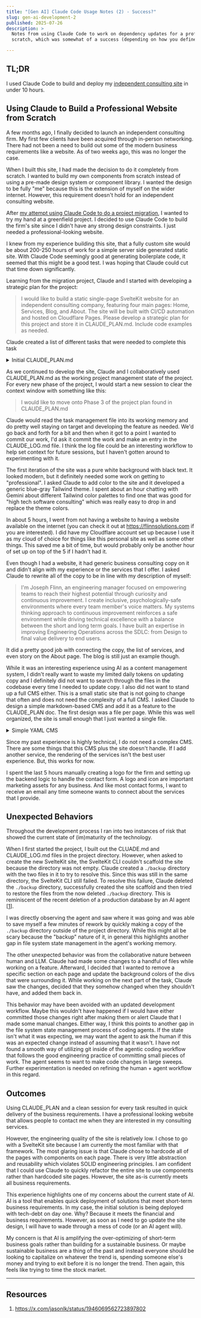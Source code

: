 ```yaml
---
title: "[Gen AI] Claude Code Usage Notes (2) - Success?"
slug: gen-ai-development-2
published: 2025-07-26
description: >
  Notes from using Claude Code to work on dependency updates for a professional website from
  scratch, which was somewhat of a success (depending on how you define it).

---
```


## TL;DR

I used Claude Code to build and deploy my [independent consulting site](https://flinnsolutions.com)
in under 10 hours.


## Using Claude to Build a Professional Website from Scratch

A few months ago, I finally decided to launch an independent consulting firm. My first few clients
have been acquired through in-person networking. There had not been a need to build out some of the
modern business requirements like a website. As of two weeks ago, this was no longer the case.

When I built this site, I had made the decision to do it completely from scratch. I wanted to build
my own components from scratch instead of using a pre-made design system or component library. I
wanted the design to be fully "me" because this is the extension of myself on the wider internet.
However, this requirement doesn't hold for an independent consulting website.

After [my attempt using Claude Code to do a project migration](/posts/gen-ai-development-1), I
wanted to try my hand at a greenfield project. I decided to use Claude Code to build the firm's site
since I didn't have any strong design constraints. I just needed a professional-looking website.

I knew from my experience building this site, that a fully custom site would be about 200-250 hours
of work for a simple server side generated static site. With Claude Code seemingly good at
generating boilerplate code, it seemed that this might be a good test. I was hoping that Claude
could cut that time down significantly.

Learning from the migration project, Claude and I started with developing a strategic plan for the
project:

> I would like to build a static single-page SvelteKit website for an independent consulting
> company, featuring four main pages: Home, Services, Blog, and About. The site will be built with
> CI/CD automation and hosted on Cloudflare Pages. Please develop a strategic plan for this project
> and store it in CLAUDE_PLAN.md. Include code examples as needed.

Claude created a list of different tasks that were needed to complete this task

<details>
  <summary>Initial CLAUDE_PLAN.md</summary>

```
# FlinnSolutions Consulting Website - Project Plan

## Project Overview
A static single-page SvelteKit website for an independent consulting company, featuring four main pages: Home, Services, Blog, and About. The site will be built with CI/CD automation and hosted on Cloudflare Pages.

## Technical Stack
- **Framework**: SvelteKit (static site generation)
- **Hosting**: Cloudflare Pages
- **CI/CD**: GitHub Actions (or Cloudflare's built-in CI/CD)
- **Styling**: TailwindCSS (recommended for rapid development)
- **Content Management**: Markdown files for blog posts

## Project Structure
src/
├── routes/
│   ├── +layout.svelte          # Global layout
│   ├── +layout.js              # Prerender configuration
│   ├── +page.svelte            # Home page
│   ├── services/
│   │   └── +page.svelte        # Services page
│   ├── blog/
│   │   ├── +page.svelte        # Blog index
│   │   └── [slug]/
│   │       └── +page.svelte    # Individual blog posts
│   └── about/
│       └── +page.svelte        # About page
├── lib/
│   ├── components/             # Reusable components
│   ├── data/                   # Static data files
│   └── utils/                  # Utility functions
└── app.html                    # HTML template

## Development Phases

### Phase 1: Project Setup
- [ ] Initialize SvelteKit project
- [ ] Configure for static site generation
- [ ] Set up development environment
- [ ] Configure static adapter and prerendering
- [ ] Verify build process works

### Phase 2: Core Infrastructure
- [ ] Install and configure TailwindCSS v4
- [ ] Create global layout with navigation
- [ ] Set up responsive design system
- [ ] Create reusable UI components (Header, Footer, Navigation)
- [ ] Create placeholder pages for all routes

### Phase 3: Page Development
- [ ] **Home Page**: Hero section, company overview, CTA buttons, why choose us, industries
- [ ] **Services Page**: Comprehensive service offerings, process overview, detailed features
- [ ] **Blog Page**: External redirect to https://joseph.flinnlab.com/posts
- [ ] **About Page**: Company story, mission/vision, values, approach, key achievements
- [ ] **Contact Page**: Contact form, business info, FAQ section, business hours

### Phase 4: Content Management
- [ ] Set up markdown-based blog system
- [ ] Create blog post template
- [ ] Add sample blog content
- [ ] Implement blog post metadata (dates, tags, descriptions)

### Phase 5: SEO & Performance
- [ ] Add meta tags and Open Graph data
- [ ] Implement sitemap generation
- [ ] Optimize images and assets
- [ ] Add structured data markup

### Phase 6: Deployment & CI/CD
- [ ] Configure SvelteKit adapter for static sites
- [ ] Set up Cloudflare Pages deployment
- [ ] Create GitHub Actions workflow
- [ ] Configure custom domain (if applicable)

### Phase 7: Testing & Launch
- [ ] Cross-browser testing
- [ ] Mobile responsiveness testing
- [ ] Performance optimization
- [ ] Content review and final adjustments

## Key Features to Implement

### Navigation
- Responsive navigation bar
- Mobile hamburger menu
- Active page highlighting

### Home Page
- Hero section with compelling headline
- Services overview
- Client testimonials/logos
- Call-to-action sections

### Services Page
- Detailed service descriptions
- Pricing information
- Case studies or portfolio samples
- Contact/consultation CTA

### Blog
- Blog post listing with pagination
- Individual blog post pages
- Categories/tags filtering
- RSS feed generation

### About Page
- Company story and mission
- Team member profiles
- Contact information
- Company values/approach

### Global Features
- Contact forms (using Cloudflare Forms or external service)
- Social media links
- Analytics integration (Google Analytics/Cloudflare Analytics)
- Cookie consent (if needed)

## Content Strategy
- Professional, authoritative tone
- Focus on expertise and results
- Clear value propositions
- Strong calls-to-action throughout

## Technical Considerations
- Static site generation for optimal performance
- SEO-friendly URL structure
- Responsive design (mobile-first)
- Fast loading times
- Accessibility compliance (WCAG guidelines)

## Next Steps
1. Set up TailwindCSS for styling
2. Create the global layout and navigation
3. Build out the home page structure
4. Implement the services page
5. Set up the blog system

## Notes
- Keep the design clean and professional
- Ensure all pages load quickly
- Make the site easy to navigate
- Focus on conversion optimization
```
</details>

As we continued to develop the site, Claude and I collaboratively used CLAUDE_PLAN.md as the working
project management state of the project. For every new phase of the project, I would start a new
session to clear the context window with something like this: 

> I would like to move onto Phase 3 of the project plan found in CLAUDE_PLAN.md

Claude would read the task management file into its working memory and do pretty well staying on
target and developing the feature as needed. We'd go back and forth for a bit and then when it got
to a point I wanted to commit our work, I'd ask it commit the work and make an entry in the
CLAUDE_LOG.md file. I think the log file could be an interesting workflow to help set context for
future sessions, but I haven't gotten around to experimenting with it.

The first iteration of the site was a pure white background with black text. It looked modern, but
it definitely needed some work on getting to "professional". I asked Claude to add color to the site
and it developed a generic blue-gray Tailwind theme. I spent about an hour chatting with Gemini
about different Tailwind color palettes to find one that was good for "high tech software
consulting" which was really easy to drop in and replace the theme colors.

In about 5 hours, I went from not having a website to having a website available on the internet
(you can check it out at https://flinnsolutions.com if you are interested). I did have my Cloudflare
account set up because I use it as my cloud of choice for things like this personal site as well as
some other things. This saved me a bit of time, but would probably only be another hour of set up on
top of the 5 if I hadn't had it.

Even though I had a website, it had generic business consulting copy on it and didn't align with my
experience or the services that I offer. I asked Claude to rewrite all of the copy to be in line
with my description of myself:

> I'm Joseph Flinn, an engineering manager focused on empowering teams to reach their highest
> potential through curiosity and continuous improvement. I create inclusive, psychologically-safe
> environments where every team member's voice matters. My systems thinking approach to continuous
> improvement reinforces a safe environment while driving technical excellence with a balance
> between the short and long term goals. I have built an expertise in improving Engineering
> Operations across the SDLC: from Design to final value delivery to end users.

It did a pretty good job with correcting the copy, the list of services, and even story on the About
page. The blog is still just an example though. 

While it was an interesting experience using AI as a content management system, I didn't really want
to waste my limited daily tokens on updating copy and I definitely did not want to search through
the files in the codebase every time I needed to update copy. I also did not want to stand up a full
CMS either. This is a small static site that is not going to change that often and does not need the
complexity of a full CMS. I asked Claude to design a simple markdown-based CMS and add it as a
feature to the CLAUDE_PLAN doc. The first design was a file per page. While this was well organized,
the site is small enough that I just wanted a single file.

<details>
  <summary>Simple YAML CMS</summary>
This is the YAML CMS for the current revision of the site (at the time of this writing):

```
# Global site configuration
site:
  title: "Flinn Solutions"
  description: "Operations improvement specialist helping organizations optimize systems and processes"
  author: "Joseph Flinn"
  baseUrl: "https://flinnsolutions.com"

# Navigation and footer
navigation:
  items:
    - name: "Home"
      href: "/"
    - name: "Services"
      href: "/services"
    - name: "Blog"
      href: "/blog"
    - name: "About"
      href: "/about"
  cta:
    text: "Get Started"
    href: "/contact"

footer:
  description: >
    Operations improvement specialist helping organizations optimize systems and processes through
    a full-system perspective and continuous improvement approach.
  links:
    - name: "About"
      href: "/about"
    - name: "Blog"
      href: "/blog"
    - name: "Get in Touch"
      href: "/contact"

# Home page content
home:
  hero:
    title: "Transform Your Engineering Operations"
    subtitle: >
      Operations improvement specialist helping organizations achieve sustainable growth through
      systems thinking and continuous improvement.
    primaryCTA:
      text: "View Our Services"
      url: "/services"
    secondaryCTA:
      text: "Get Started Today"
      url: "/contact"

  services:
    title: "How We Help Your Organization Succeed"
    subtitle: > 
      Using a full-system perspective to identify problems, analyze solutions, and drive continuous
      improvement across your entire organization.

  whyChooseUs:
    title: "Why Choose Flinn Solutions?"
    subtitle: "We bring proven expertise, personalized approach, and measurable results to every engagement."
    items:
      - title: "Proven Results"
        description: "Track record of delivering measurable improvements and ROI for our clients."
        icon: "check-circle"
      - title: "Systems Thinking"
        description: "Full-system perspective to identify problems and analyze solutions with system-wide impact."
        icon: "users"
      - title: "Rapid Implementation"
        description: "Quick turnaround times without compromising on quality or thoroughness."
        icon: "lightning-bolt"
      - title: "Client-Focused"
        description: "Tailored solutions that align with your specific goals and business context."
        icon: "heart"

# Services page content
services:
  hero:
    title: "Our Services"
    subtitle: >
      Specialized consulting services focused on engineering operations, systems optimization, and
      sustainable organizational improvement.

  offerings:
    - title: "Engineering Operations Audits"
      onHome: true
      description: >
        Comprehensive assessment of your software development lifecycle to identify bottlenecks and
        improvement opportunities.
      icon: "chart-bar"
      features:
        - "SDLC Process Analysis"
        - "Engineering Productivity Metrics"
        - "Tool Chain Optimization"
        - "Team Performance Assessment"
        - "Technical Debt Evaluation"
    
    - title: "DevOps Transformation"
      onHome: true
      description: > 
        Accelerate delivery and improve reliability through modern DevOps practices and cultural
        transformation.
      icon: "lightning-bolt"
      features:
        - "CI/CD Pipeline Design"
        - "Infrastructure as Code"
        - "Monitoring & Observability"
        - "DevOps Culture & Practices"
        - "Security Integration (DevSecOps)"
    
    - title: "Platform Engineering"
      description: >
        Build developer platforms that improve productivity, reduce toil, and enable teams to focus
        on value delivery.
      icon: "cog"
      features:
        - "Developer Platform Strategy"
        - "Self-Service Infrastructure"
        - "API & Service Design"
        - "Developer Experience Optimization"
        - "Platform Governance & Standards"
    
    - title: "AI Strategy"
      onHome: true
      description: 
        Strategic integration of AI technologies to enhance operations, decision-making, and
        competitive advantage.
      icon: "brain"
      features:
        - "AI Strategy & Roadmap"
        - "Machine Learning Operations"
        - "Data Pipeline Architecture"
        - "AI Ethics & Governance"
        - "Team Training & Adoption"

# About page content
about:
  hero:
    title: "About Flinn Solutions"
    subtitle: >
      Operations improvement professional passionate about helping organizations optimize systems
      and processes for sustainable growth.

  story:
    title: "Story"
    paragraphs:
      - > 
        We are deeply passionate about the continual improvement of systems and processes. Our
        background is in continuously improving software engineering organization processes, where
        we have built expertise across the entire SDLC - from design to final value delivery to end
        users.
      - > 
        In team building and management, we focus on empowering teams to reach their highest
        potential through curiosity and continuous improvement. We create inclusive,
        psychologically-safe environments where every team member's voice matters, while driving
        technical excellence with a balance between short and long-term goals.
      - >
        With a passion for organization longevity and sustainability, we work hard to help the world
        improve their systems and processes. Using a fully-system perspective, we identify problems,
        analyze possible solutions, and understand their system-wide impact, before creating a
        strategy to execute.

  achievements:
    title: "Key Achievements"
    stats:
      - label: "Years Experience"
        value: "8+"
      - label: "Successful Projects"
        value: "20+"
      - label: "Client Satisfaction"
        value: "98%"
      - label: "Industry Sectors"
        value: "12+"

  mission:
    title: "Mission"
    description: >
      To help organizations improve their systems and processes through a full-system perspective,
      identifying problems and analyzing solutions with their system-wide impact in mind. We're
      committed to organization longevity and sustainability through continuous improvement.

  vision:
    title: "Vision"
    description: >
      A world where organizations thrive through optimized systems and processes. By applying
      systems thinking and continuous improvement principles, every organization can achieve
      sustainable growth and operational excellence while maintaining long-term viability.

  values:
    - title: "Continuous Improvement"
      description: >
        Passionate about the continual improvement of systems and processes, creating environments
        where teams can thrive.
      icon: "lightning-bolt"
    - title: "Psychological Safety"
      description: >
        We create inclusive, psychologically-safe environments where every team member's voice
        matters and curiosity drives growth.
      icon: "shield-check"
    - title: "Systems Thinking"
      description: >
        We use a full-system perspective to identify problems, analyze solutions, and understand
        their system-wide impact.
      icon: "chart-bar"
    - title: "Sustainability"
      description: >
        Focused on organization longevity and sustainability, balancing short-term goals with
        long-term technical excellence.
      icon: "leaf"

# Contact page content
contact:
  hero:
    title: "Get in Touch"
    subtitle: >
      Ready to transform your business? Let's start a conversation about your goals and how we can
      help you achieve them.

  form:
    title: "Send us a Message"
    success:
      title: "Message Sent!"
      message: "Thank you for reaching out. We'll get back to you within a business day."
    submitText: "Send Message"
    sendingText: "Sending..."

  contactInfo:
    title: "Contact Information"
    details:
      - title: "Email"
        value: "contact@mail.flinnsolutions.com"
        icon: "mail"

  businessHours:
    title: "Business Hours"
    schedule:
      - day: "Monday - Friday"
        hours: "9:00 AM - 5:00 PM (PT)"
      - day: "Saturday"
        hours: "10:00 AM - 2:00 PM (PT)"
      - day: "Sunday"
        hours: "Closed"
    note: "* Emergency consultations available by appointment"

  faq:
    title: "Frequently Asked Questions"
    subtitle: "Get quick answers to common questions about our services and process."
    items:
      - question: "How quickly can you start a project?"
        answer: >
          We typically begin new engagements within 1-2 weeks of project approval, depending on
          scope and current capacity.
      - question: "What is your typical project timeline?"
        answer: >
          Project timelines vary based on scope and complexity, ranging from 4-6 weeks for focused
          assessments to 6-12 months for comprehensive transformations.
      - question: "Do you work with small businesses?"
        answer: >
          Yes, we work with organizations of all sizes, from startups to enterprise companies. Our
          approach is scalable and tailored to your specific needs and budget.
      - question: "What happens after the initial consultation?"
        answer: >
          Following our consultation, we'll provide a detailed proposal outlining scope, timeline,
          deliverables, and investment. We'll work with you to refine the approach before beginning.

  cta:
    title: "Ready to Get Started?"
    subtitle: "Take the first step toward transforming your business. Schedule a complimentary consultation today."
    buttonText: "Schedule Your Consultation"
```
</details>

Since my past experience is highly technical, I do not need a complex CMS. There are some things
that this CMS plus the site doesn't handle. If I add another service, the rendering of the services
isn't the best user experience. But, this works for now.

I spent the last 5 hours manually creating a logo for the firm and setting up the backend logic to
handle the contact form. A logo and icon are important marketing assets for any business. And like
most contact forms, I want to receive an email any time someone wants to connect about the services
that I provide.


## Unexpected Behaviors

Throughout the development process I ran into two instances of risk that showed the current state of
(im)maturity of the technology.

When I first started the project, I built out the CLUADE.md and CLAUDE_LOG.md files in the project
directory. However, when asked to create the new SvelteKit site, the SvelteKit CLI couldn't scaffold
the site because the directory was not empty. Claude created a `./backup` directory with the two
files in it to try to resolve this. Since this was still in the same directory, the SvelteKit CLI
still failed. To resolve this failure, Claude deleted the `./backup` directory, successfully created
the site scaffold and then tried to restore the files from the now deleted `./backup` directory.
This is reminiscent of the recent deletion of a production database by an AI agent 
[[1](https://x.com/jasonlk/status/1946069562723897802)].

I was directly observing the agent and saw where it was going and was able to save myself a few
minutes of rework by quickly making a copy of the `./backup` directory outside of the project
directory. While this might all be scary because the "backup" nature of it, in general this
highlights another gap in file system state management in the agent's working memory. 

The other unexpected behavior was from the collaborative nature between human and LLM. Claude had
made some changes to a handful of files while working on a feature. Afterward, I decided that I
wanted to remove a specific section on each page and update the background colors of the divs that
were surrounding it. While working on the next part of the task, Claude saw the changes, decided
that they somehow changed when they shouldn't have, and added them back in. 

This behavior may have been avoided with an updated development workflow. Maybe this wouldn't have
happened if I would have either committed those changes right after making them or alert Claude that
I made some manual changes. Either way, I think this points to another gap in the file system state
management process of coding agents. If the state isn't what it was expecting, we may want the agent
to ask the human if this was an expected change instead of assuming that it wasn't. I have not found
a smooth way of utilizing git inside of the agentic coding workflow that follows the good
engineering practice of committing small pieces of work. The agent seems to want to make code
changes in large sweeps. Further experimentation is needed on refining the human + agent workflow in
this regard.


## Outcomes

Using CLAUDE_PLAN and a clean session for every task resulted in quick delivery of the business
requirements. I have a professional looking website that allows people to contact me when they are
interested in my consulting services.

However, the engineering quality of the site is relatively low. I chose to go with a SvelteKit site
because I am currently the most familiar with that framework. The most glaring issue is that Claude
chose to hardcode all of the pages with components on each page. There is very little abstraction
and reusability which violates SOLID engineering principles. I am confident that I could use Claude
to quickly refactor the entire site to use components rather than hardcoded site pages. However, the
site as-is currently meets all business requirements.

This experience highlights one of my concerns about the current state of AI. AI is a tool that
enables quick deployment of solutions that meet short-term business requirements. In my case, the
initial solution is being deployed with tech-debt on day one. Why? Because it meets the financial
and business requirements. However, as soon as I need to go update the site design, I will have to
wade through a mess of code (or an AI agent will). 

My concern is that AI is amplifying the over-optimizing of short-term business goals rather than
building for a sustainable business. Or maybe sustainable business are a thing of the past and
instead everyone should be looking to capitalize on whatever the trend is, spending someone else's
money and trying to exit before it is no longer the trend. Then again, this feels like trying to
time the stock market.

---

## Resources 

1. https://x.com/jasonlk/status/1946069562723897802
